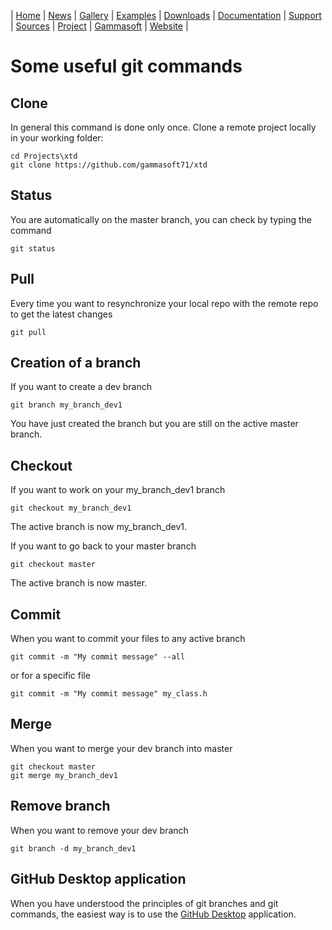 | [Home](home.md) | [News](news.md) | [Gallery](gallery.md) | [Examples](examples.md) | [Downloads](downloads.md) | [Documentation](documentation.md) | [Support](support.md) | [Sources](https://github.com/gammasoft71/xtd) | [Project](https://sourceforge.net/projects/xtdpro/) | [Gammasoft](gammasoft.md) | [Website](https://gammasoft71.wixsite.com/xtdpro) |

# Some useful git commands

## Clone

In general this command is done only once.
Clone a remote project locally in your working folder:

```
cd Projects\xtd
git clone https://github.com/gammasoft71/xtd
```

## Status

You are automatically on the master branch, you can check by typing the command

```
git status
```

## Pull

Every time you want to resynchronize your local repo with the remote repo to get the latest changes

```
git pull
```

## Creation of a branch

If you want to create a dev branch 

```
git branch my_branch_dev1
```

You have just created the branch but you are still on the active master branch.

## Checkout

If you want to work on your my_branch_dev1 branch

```
git checkout my_branch_dev1
```

The active branch is now my_branch_dev1.

If you want to go back to your master branch

```
git checkout master
```

The active branch is now master.

## Commit

When you want to commit your files to any active branch

```
git commit -m "My commit message" --all
```

or for a specific file

```
git commit -m "My commit message" my_class.h
```

## Merge

When you want to merge your dev branch into master

```
git checkout master
git merge my_branch_dev1
```

## Remove branch

When you want to remove your dev branch

```
git branch -d my_branch_dev1
```

## GitHub Desktop application

When you have understood the principles of git branches and git commands, the easiest way is to use the [GitHub Desktop](https://desktop.github.com) application.
